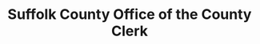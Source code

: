 ---
layout: repo
title: "Suffolk County Office of the County Clerk"
id: 22124
permalink: repos/22124/
---